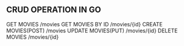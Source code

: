 ## CRUD OPERATION IN GO

GET MOVIES /movies
GET MOVIES BY ID /movies/{id}
CREATE MOVIES(POST) /movies
UPDATE MOVIES(PUT) /movies/{id}
DELETE MOVIES /movies/{id}
